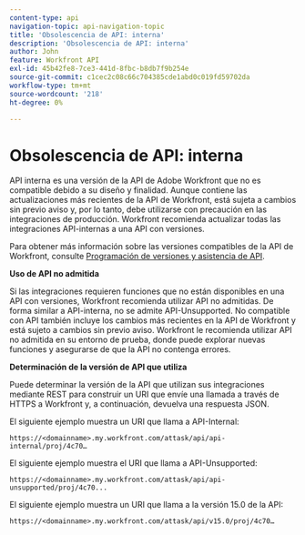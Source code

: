 ```yaml
---
content-type: api
navigation-topic: api-navigation-topic
title: 'Obsolescencia de API: interna'
description: 'Obsolescencia de API: interna'
author: John
feature: Workfront API
exl-id: 45b42fe8-7ce3-441d-8fbc-b8db7f9b254e
source-git-commit: c1cec2c08c66c704385cde1abd0c019fd59702da
workflow-type: tm+mt
source-wordcount: '218'
ht-degree: 0%

---
```


# Obsolescencia de API: interna

API interna es una versión de la API de Adobe Workfront que no es compatible debido a su diseño y finalidad. Aunque contiene las actualizaciones más recientes de la API de Workfront, está sujeta a cambios sin previo aviso y, por lo tanto, debe utilizarse con precaución en las integraciones de producción. Workfront recomienda actualizar todas las integraciones API-internas a una API con versiones.

Para obtener más información sobre las versiones compatibles de la API de Workfront, consulte [Programación de versiones y asistencia de API](../../wf-api/api/api-version-support-schedule.md).

**Uso de API no admitida**

Si las integraciones requieren funciones que no están disponibles en una API con versiones, Workfront recomienda utilizar API no admitidas. De forma similar a API-interna, no se admite API-Unsupported. No compatible con API también incluye los cambios más recientes en la API de Workfront y está sujeto a cambios sin previo aviso. Workfront le recomienda utilizar API no admitida en su entorno de prueba, donde puede explorar nuevas funciones y asegurarse de que la API no contenga errores.

**Determinación de la versión de API que utiliza**

Puede determinar la versión de la API que utilizan sus integraciones mediante REST para construir un URI que envíe una llamada a través de HTTPS a Workfront y, a continuación, devuelva una respuesta JSON.

El siguiente ejemplo muestra un URI que llama a API-Internal:

```
https://<domainname>.my.workfront.com/attask/api/api-internal/proj/4c70…
```

El siguiente ejemplo muestra el URI que llama a API-Unsupported:

```
https://<domainname>.my.workfront.com/attask/api/api-unsupported/proj/4c70...
```

El siguiente ejemplo muestra un URI que llama a la versión 15.0 de la API:

```
https://<domainname>.my.workfront.com/attask/api/v15.0/proj/4c70…
```
